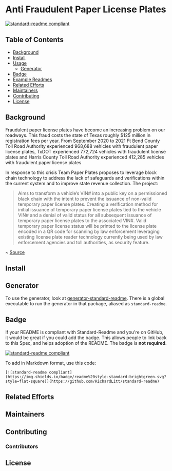 # Anti Fraudulent Paper License Plates

[![standard-readme compliant](https://img.shields.io/badge/readme%20style-standard-brightgreen.svg?style=flat-square)](https://github.com/RichardLitt/standard-readme)



## Table of Contents

- [Background](#background)
- [Install](#install)
- [Usage](#usage)
	- [Generator](#generator)
- [Badge](#badge)
- [Example Readmes](#example-readmes)
- [Related Efforts](#related-efforts)
- [Maintainers](#maintainers)
- [Contributing](#contributing)
- [License](#license)

## Background

Fraudulent paper license plates have become an increasing problem on our roadways. This fraud costs the state of Texas roughly $125 million in registration fees per year. From September 2020 to 2021 Ft Bend County Toll Road Authority experienced 968,688 vehicles with fraudulent paper license plates, TxDOT experienced 772,724 vehicles with fraudulent license plates and Harris County Toll Road Authority experienced 412,285 vehicles with fraudulent paper license plates

In response to this crisis Team Paper Plates proposes to leverage block chain technology to address the lack of safeguards and verifications within the current system and to improve state revenue collection. The project:

> Aims to transform a vehicle’s VIN# into a public key on a permissioned black chain with the intent to prevent the issuance of non-valid temporary paper license plates.
> Creating a verification method for initial issuance of temporary paper license 
plates tied to the vehicle VIN# and a denial of valid status for all subsequent issuance of temporary paper license plates to the associated VIN#. 
> Valid temporary paper license status will be printed to the license plate encoded in a QR code for scanning by law enforcement leveraging existing license plate reader technology currently being used by law enforcement agencies and toll authorities, as security feature.

~ [Source](https://abc13.com/harris-county-crime-fraud-fake-paper-plates-license/11294844/)

## Install







## Generator

To use the generator, look at [generator-standard-readme](https://github.com/RichardLitt/generator-standard-readme). There is a global executable to run the generator in that package, aliased as `standard-readme`.

## Badge

If your README is compliant with Standard-Readme and you're on GitHub, it would be great if you could add the badge. This allows people to link back to this Spec, and helps adoption of the README. The badge is **not required**.

[![standard-readme compliant](https://img.shields.io/badge/readme%20style-standard-brightgreen.svg?style=flat-square)](https://github.com/RichardLitt/standard-readme)

To add in Markdown format, use this code:

```
[![standard-readme compliant](https://img.shields.io/badge/readme%20style-standard-brightgreen.svg?style=flat-square)](https://github.com/RichardLitt/standard-readme)
```


## Related Efforts



## Maintainers



## Contributing


### Contributors



## License
